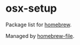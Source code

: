 # osx-setup

Package list for [homebrew](http://brew.sh/).

Managed by [homebrew-file](https://github.com/rcmdnk/homebrew-file).
